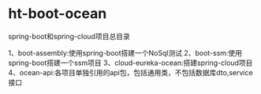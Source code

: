 # ht-boot-ocean
spring-boot和spring-cloud项目总目录

1、boot-assembly:使用spring-boot搭建一个NoSql测试
2、boot-ssm:使用spring-boot搭建一个ssm项目
3、cloud-eureka-ocean:搭建spring-cloud项目
4、ocean-api:各项目单独引用的api包，包括通用类，不包括数据库dto,service接口
